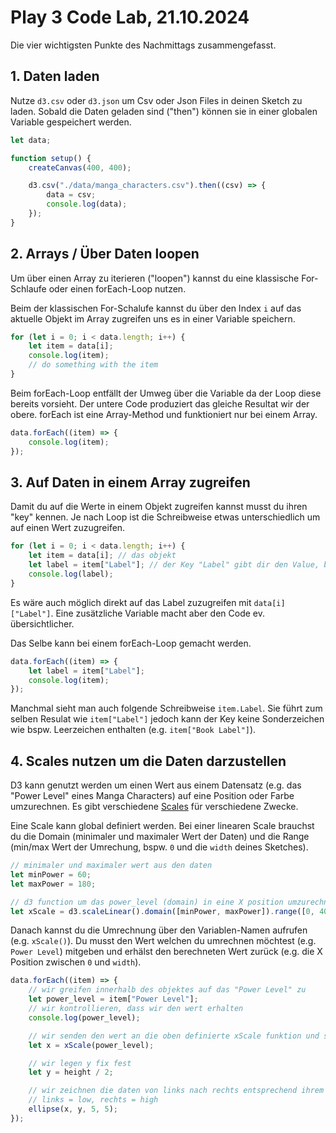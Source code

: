 # Play 3 Code Lab, 21.10.2024

Die vier wichtigsten Punkte des Nachmittags zusammengefasst.

## 1. Daten laden

Nutze `d3.csv` oder `d3.json` um Csv oder Json Files in deinen Sketch zu laden. Sobald die Daten geladen sind ("then") können sie in einer globalen Variable gespeichert werden.

```js
let data;

function setup() {
    createCanvas(400, 400);

    d3.csv("./data/manga_characters.csv").then((csv) => {
        data = csv;
        console.log(data);
    });
}
```

## 2. Arrays / Über Daten loopen

Um über einen Array zu iterieren ("loopen") kannst du eine klassische For-Schlaufe oder einen forEach-Loop nutzen.

Beim der klassischen For-Schalufe kannst du über den Index `i` auf das aktuelle Objekt im Array zugreifen uns es in einer Variable speichern.

```js
for (let i = 0; i < data.length; i++) {
    let item = data[i];
    console.log(item);
    // do something with the item
}
```

Beim forEach-Loop entfällt der Umweg über die Variable da der Loop diese bereits vorsieht. Der untere Code produziert das gleiche Resultat wir der obere. forEach ist eine Array-Method und funktioniert nur bei einem Array.

```js
data.forEach((item) => {
    console.log(item);
});
```

## 3. Auf Daten in einem Array zugreifen

Damit du auf die Werte in einem Objekt zugreifen kannst musst du ihren "key" kennen. Je nach Loop ist die Schreibweise etwas unterschiedlich um auf einen Wert zuzugreifen.

```js
for (let i = 0; i < data.length; i++) {
    let item = data[i]; // das objekt
    let label = item["Label"]; // der Key "Label" gibt dir den Value, bspw. "Naruto Uzumaki"
    console.log(label);
}
```

Es wäre auch möglich direkt auf das Label zuzugreifen mit `data[i]["Label"]`. Eine zusätzliche Variable macht aber den Code ev. übersichtlicher.

Das Selbe kann bei einem forEach-Loop gemacht werden.

```js
data.forEach((item) => {
    let label = item["Label"];
    console.log(item);
});
```

Manchmal sieht man auch folgende Schreibweise `item.Label`. Sie führt zum selben Resulat wie `item["Label"]` jedoch kann der Key keine Sonderzeichen wie bspw. Leerzeichen enthalten (e.g. `item["Book Label"]`).

## 4. Scales nutzen um die Daten darzustellen

D3 kann genutzt werden um einen Wert aus einem Datensatz (e.g. das "Power Level" eines Manga Characters) auf eine Position oder Farbe umzurechnen. Es gibt verschiedene [Scales](https://d3js.org/d3-scale) für verschiedene Zwecke.

Eine Scale kann global definiert werden. Bei einer linearen Scale brauchst du die Domain (minimaler und maximaler Wert der Daten) und die Range (min/max Wert der Umrechung, bspw. `0` und die `width` deines Sketches).

```js
// minimaler und maximaler wert aus den daten
let minPower = 60;
let maxPower = 180;

// d3 function um das power_level (domain) in eine X position umzurechnen zwischen 0 und 400 (range)
let xScale = d3.scaleLinear().domain([minPower, maxPower]).range([0, 400]);
```

Danach kannst du die Umrechnung über den Variablen-Namen aufrufen (e.g. `xScale()`). Du musst den Wert welchen du umrechnen möchtest (e.g. `Power Level`) mitgeben und erhälst den berechneten Wert zurück (e.g. die X Position zwischen `0` und `width`).

```js
data.forEach((item) => {
    // wir greifen innerhalb des objektes auf das "Power Level" zu
    let power_level = item["Power Level"];
    // wir kontrollieren, dass wir den wert erhalten
    console.log(power_level);

    // wir senden den wert an die oben definierte xScale funktion und speichern den neuen Wert in x.
    let x = xScale(power_level);

    // wir legen y fix fest
    let y = height / 2;

    // wir zeichnen die daten von links nach rechts entsprechend ihrem power level
    // links = low, rechts = high
    ellipse(x, y, 5, 5);
});
```
